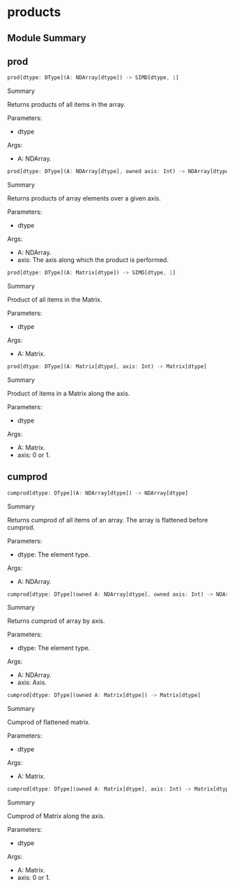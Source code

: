 



# products

##  Module Summary
  

## prod


```rust
prod[dtype: DType](A: NDArray[dtype]) -> SIMD[dtype, 1]
```  
Summary  
  
Returns products of all items in the array.  
  
Parameters:  

- dtype
  
Args:  

- A: NDArray.


```rust
prod[dtype: DType](A: NDArray[dtype], owned axis: Int) -> NDArray[dtype]
```  
Summary  
  
Returns products of array elements over a given axis.  
  
Parameters:  

- dtype
  
Args:  

- A: NDArray.
- axis: The axis along which the product is performed.


```rust
prod[dtype: DType](A: Matrix[dtype]) -> SIMD[dtype, 1]
```  
Summary  
  
Product of all items in the Matrix.  
  
Parameters:  

- dtype
  
Args:  

- A: Matrix.


```rust
prod[dtype: DType](A: Matrix[dtype], axis: Int) -> Matrix[dtype]
```  
Summary  
  
Product of items in a Matrix along the axis.  
  
Parameters:  

- dtype
  
Args:  

- A: Matrix.
- axis: 0 or 1.

## cumprod


```rust
cumprod[dtype: DType](A: NDArray[dtype]) -> NDArray[dtype]
```  
Summary  
  
Returns cumprod of all items of an array. The array is flattened before cumprod.  
  
Parameters:  

- dtype: The element type.
  
Args:  

- A: NDArray.


```rust
cumprod[dtype: DType](owned A: NDArray[dtype], owned axis: Int) -> NDArray[dtype]
```  
Summary  
  
Returns cumprod of array by axis.  
  
Parameters:  

- dtype: The element type.
  
Args:  

- A: NDArray.
- axis: Axis.


```rust
cumprod[dtype: DType](owned A: Matrix[dtype]) -> Matrix[dtype]
```  
Summary  
  
Cumprod of flattened matrix.  
  
Parameters:  

- dtype
  
Args:  

- A: Matrix.


```rust
cumprod[dtype: DType](owned A: Matrix[dtype], axis: Int) -> Matrix[dtype]
```  
Summary  
  
Cumprod of Matrix along the axis.  
  
Parameters:  

- dtype
  
Args:  

- A: Matrix.
- axis: 0 or 1.
